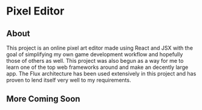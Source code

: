# Pixel Editor

## About

This project is an online pixel art editor made using React and JSX with the goal of simplifying my own game development workflow and hopefully those of others as well. This project was also begun as a way for me to learn one of the top web frameworks around and make an decently large app. The Flux architecture has been used extensively in this project and has proven to lend itself very well to my requirements.

## More Coming Soon
